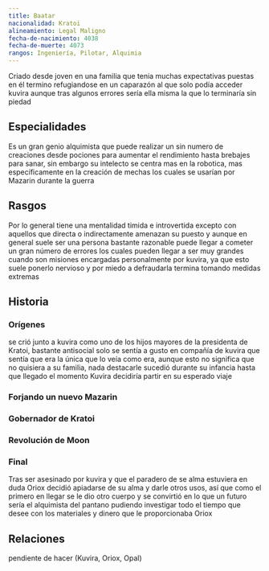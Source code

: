 ```yaml
---
title: Baatar
nacionalidad: Kratoi
alineamiento: Legal Maligno
fecha-de-nacimiento: 4038
fecha-de-muerte: 4073
rangos: Ingeniería, Pilotar, Alquimia
---
```


Criado desde joven en una familia que tenia muchas expectativas puestas en él termino refugiandose en un caparazón al que solo podía acceder kuvira aunque tras algunos errores sería ella misma la que lo terminaría sin piedad

## Especialidades

Es un gran genio alquimista que puede realizar un sin numero de creaciones desde pociones para aumentar el rendimiento hasta brebajes para sanar, sin embargo su intelecto se centra mas en la robotica, mas específicamente en la creación de mechas los cuales se usarían por Mazarin durante la guerra

## Rasgos

Por lo general tiene una mentalidad timida e introvertida excepto con aquellos que directa o indirectamente amenazan su puesto y aunque en general suele ser una persona bastante razonable puede llegar a cometer un gran número de errores los cuales pueden llegar a ser muy grandes cuando son misiones encargadas personalmente por kuvira, ya que esto suele ponerlo nervioso y por miedo a defraudarla termina tomando medidas extremas

## Historia

### Orígenes

se crió junto a kuvira como uno de los hijos mayores de la presidenta de Kratoi, bastante antisocial solo se sentía a gusto en compañía de kuvira que sentía que era la única que lo veía como era, aunque esto no significa que no quisiera a su familia, nada destacarle sucedió durante su infancia hasta que llegado el momento Kuvira decidiría partir en su esperado viaje

### Forjando un nuevo Mazarin

### Gobernador de Kratoi

### Revolución de Moon

### Final

Tras ser asesinado por kuvira y que el paradero de se alma estuviera en duda Oriox decidió apiadarse de su alma y darle otros usos, así que como el primero en llegar se le dio otro cuerpo y se convirtió en lo que un futuro sería el alquimista del pantano pudiendo investigar todo el tiempo que desee con los materiales y dinero que le proporcionaba Oriox

## Relaciones

pendiente de hacer (Kuvira, Oriox, Opal)